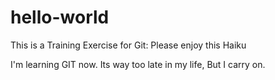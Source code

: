 # hello-world
This is a Training Exercise for Git: Please enjoy this Haiku


I'm learning GIT now.
Its way too late in my life, 
But I carry on.

